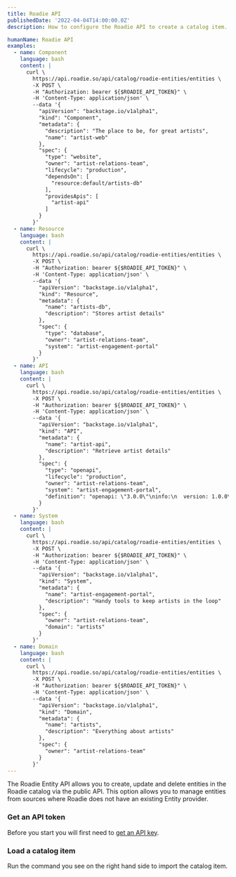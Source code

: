 ```yaml
---
title: Roadie API
publishedDate: '2022-04-04T14:00:00.0Z'
description: How to configure the Roadie API to create a catalog item.

humanName: Roadie API
examples:
  - name: Component
    language: bash
    content: |
      curl \
        https://api.roadie.so/api/catalog/roadie-entities/entities \
        -X POST \
        -H "Authorization: bearer ${$ROADIE_API_TOKEN}" \
        -H 'Content-Type: application/json' \
        --data '{
          "apiVersion": "backstage.io/v1alpha1",
          "kind": "Component",
          "metadata": {
            "description": "The place to be, for great artists",
            "name": "artist-web"
          },
          "spec": {
            "type": "website",
            "owner": "artist-relations-team",
            "lifecycle": "production",
            "dependsOn": [
              "resource:default/artists-db"
            ],
            "providesApis": [
              "artist-api"
            ]
          }
        }'
  - name: Resource
    language: bash
    content: |
      curl \
        https://api.roadie.so/api/catalog/roadie-entities/entities \
        -X POST \
        -H "Authorization: bearer ${$ROADIE_API_TOKEN}" \
        -H 'Content-Type: application/json' \
        --data '{
          "apiVersion": "backstage.io/v1alpha1",
          "kind": "Resource",
          "metadata": {
            "name": "artists-db",
            "description": "Stores artist details"
          },
          "spec": {
            "type": "database",
            "owner": "artist-relations-team",
            "system": "artist-engagement-portal"
          }
        }'
  - name: API
    language: bash
    content: |
      curl \
        https://api.roadie.so/api/catalog/roadie-entities/entities \
        -X POST \
        -H "Authorization: bearer ${$ROADIE_API_TOKEN}" \
        -H 'Content-Type: application/json' \
        --data '{
          "apiVersion": "backstage.io/v1alpha1",
          "kind": "API",
          "metadata": {
            "name": "artist-api",
            "description": "Retrieve artist details"
          },
          "spec": {
            "type": "openapi",
            "lifecycle": "production",
            "owner": "artist-relations-team",
            "system": "artist-engagement-portal",
            "definition": "openapi: \"3.0.0\"\ninfo:\n  version: 1.0.0\n  title: Artist API\n  license:\n    name: MIT\nservers:\n  - url: http://artist.spotify.net/v1\npaths:\n  /artists:\n    get:\n      summary: List all artists\n"
          }
        }'
  - name: System
    language: bash
    content: |
      curl \
        https://api.roadie.so/api/catalog/roadie-entities/entities \
        -X POST \
        -H "Authorization: bearer ${$ROADIE_API_TOKEN}" \
        -H 'Content-Type: application/json' \
        --data '{
          "apiVersion": "backstage.io/v1alpha1",
          "kind": "System",
          "metadata": {
            "name": "artist-engagement-portal",
            "description": "Handy tools to keep artists in the loop"
          },
          "spec": {
            "owner": "artist-relations-team",
            "domain": "artists"
          }
        }'
  - name: Domain
    language: bash
    content: |
      curl \
        https://api.roadie.so/api/catalog/roadie-entities/entities \
        -X POST \
        -H "Authorization: bearer ${$ROADIE_API_TOKEN}" \
        -H 'Content-Type: application/json' \
        --data '{
          "apiVersion": "backstage.io/v1alpha1",
          "kind": "Domain",
          "metadata": {
            "name": "artists",
            "description": "Everything about artists"
          },
          "spec": {
            "owner": "artist-relations-team"
          }
        }'
---
```


The Roadie Entity API allows you to create, update and delete entities in the Roadie catalog via the public API. This option allows you to manage entities from sources where Roadie does not have an existing Entity provider.

### Get an API token

Before you start you will first need to [get an API key](/docs/api/authorization/).

### Load a catalog item

Run the command you see on the right hand side to import the catalog item.
